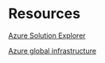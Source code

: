 # Resources

[Azure Solution Explorer](https://azurecharts.com/solutions)

[Azure global infrastructure](https://datacenters.microsoft.com/globe/explore)
